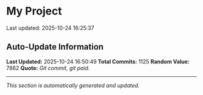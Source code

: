 # My Project


Last updated: 2025-10-24 16:25:37












































































































































































































































































































































































































































































































































































































































































































































































































































































































































































































































































































































































































































































































































































































































































































































































## Auto-Update Information

**Last Updated:** 2025-10-24 16:50:49
**Total Commits:** 1125
**Random Value:** 7862
**Quote:** _Git commit, git paid._

---
_This section is automatically generated and updated._